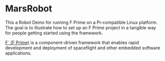 # MarsRobot

This a Robot Demo for running F Prime on a Pi-compatible Linux platform.  The goal is to illustrate how to set up an F Prime project in a tangible way for people getting started using the framework.

[F´ (F Prime)](https://fprime.jpl.nasa.gov) is a component-driven framework that enables rapid development and deployment of spaceflight and other embedded software applications.
